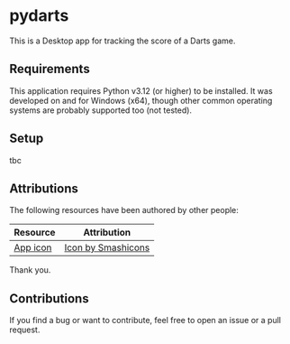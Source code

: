 # pydarts

This is a Desktop app for tracking the score of a Darts game.

## Requirements

This application requires Python v3.12 (or higher) to be installed. It was developed on and for
Windows (x64), though other common operating systems are probably supported too (not tested).

## Setup

tbc

## Attributions

The following resources have been authored by other people:

| Resource                            | Attribution                                          |
| ----------------------------------- | ---------------------------------------------------- |
| [App icon](pydarts/icons/darts.ico) | [Icon by Smashicons](https://www.freepik.com/search) |

Thank you.

## Contributions

If you find a bug or want to contribute, feel free to open an issue or a pull request.

